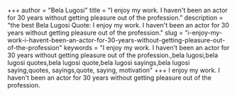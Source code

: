 +++
author = "Bela Lugosi"
title = "I enjoy my work. I haven't been an actor for 30 years without getting pleasure out of the profession."
description = "the best Bela Lugosi Quote: I enjoy my work. I haven't been an actor for 30 years without getting pleasure out of the profession."
slug = "i-enjoy-my-work-i-havent-been-an-actor-for-30-years-without-getting-pleasure-out-of-the-profession"
keywords = "I enjoy my work. I haven't been an actor for 30 years without getting pleasure out of the profession.,bela lugosi,bela lugosi quotes,bela lugosi quote,bela lugosi sayings,bela lugosi saying,quotes, sayings,quote, saying, motivation"
+++
I enjoy my work. I haven't been an actor for 30 years without getting pleasure out of the profession.
